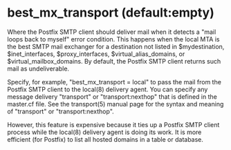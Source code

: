 # best_mx_transport (default:empty) 


Where the Postfix SMTP client should deliver mail when it detects
a "mail loops back to myself" error condition. This happens when
the local MTA is the best SMTP mail exchanger for a destination
not listed in $mydestination, $inet_interfaces, $proxy_interfaces,
$virtual_alias_domains, or $virtual_mailbox_domains.  By default,
the Postfix SMTP client returns such mail as undeliverable.



Specify, for example, "best_mx_transport = local" to pass the mail
from the Postfix SMTP client to the local(8) delivery agent. You
can specify
any message delivery "transport" or "transport:nexthop" that is
defined in the master.cf file. See the transport(5) manual page
for the syntax and meaning of "transport" or "transport:nexthop".



However, this feature is expensive because it ties up a Postfix
SMTP client process while the local(8) delivery agent is doing its
work. It is more efficient (for Postfix) to list all hosted domains
in a table or database.



